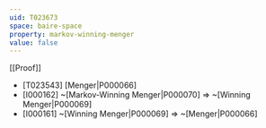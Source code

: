 ```yaml
---
uid: T023673
space: baire-space
property: markov-winning-menger
value: false
---
```

[[Proof]]

* [T023543] [Menger|P000066]
* [I000162] ~[Markov-Winning Menger|P000070] => ~[Winning Menger|P000069]
* [I000161] ~[Winning Menger|P000069] => ~[Menger|P000066]

